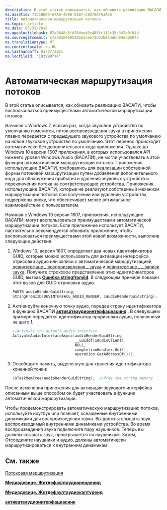 ```yaml
---
description: В этой статье описывается, как обновить реализацию ВАСАПИ, чтобы воспользоваться преимуществами автоматической маршрутизации потоков.
ms.assetid: 718CBEB9-A7A0-4898-81B7-CBD76AFA3A06
title: Автоматическая маршрутизация потоков
ms.topic: article
ms.date: 05/31/2018
ms.openlocfilehash: 87a9848c5fd764ee49e485fc112c35c347a0f84d
ms.sourcegitcommit: c7add10d695482e1ceb72d62b8a4ebd84ea050f7
ms.translationtype: MT
ms.contentlocale: ru-RU
ms.lasthandoff: 01/07/2021
ms.locfileid: "103990774"
---
```

# <a name="automatic-stream-routing"></a>Автоматическая маршрутизация потоков

В этой статье описывается, как обновить реализацию ВАСАПИ, чтобы воспользоваться преимуществами автоматической маршрутизации потоков.

Начиная с Windows 7, всякий раз, когда звуковое устройство по умолчанию изменится, поток воспроизведения звука в приложении плавно передается с предыдущего звукового устройства по умолчанию на новое звуковое устройство по умолчанию. Этот перенос происходит автоматически без дополнительного кода приложения. Однако до Windows 10 версии 1607 приложения, в которых использовался API нижнего уровня Windows Audio (ВАСАПИ), не могли участвовать в этой функции автоматической маршрутизации потоков. Приложения, использующие ВАСАПИ, требовались для реализации собственной формы потоковой маршрутизации путем добавления дополнительного кода для обнаружения прибытия и удаления звуковых устройств и переключения потока на соответствующие устройства. Приложения, использующие ВАСАПИ, которые не реализуют собственный механизм маршрутизации потоков при получении или удалении устройства, подвержены риску, что обеспечивает менее оптимальное взаимодействие с пользователем.

Начиная с Windows 10 версии 1607, приложения, использующие ВАСАПИ, могут воспользоваться преимуществами автоматической маршрутизации потоков. Если приложение использует ВАСАПИ, настоятельно рекомендуется обновить приложение, чтобы воспользоваться преимуществами этой новой возможности, выполнив следующие действия.

1.  Windows 10, версия 1607, определяет два новых идентификатора GUID, которые можно использовать для активации интерфейса отрисовки аудио или записи с автоматической маршрутизацией, [девинтерфаце \_ воспроизведения \_ звука](/windows/desktop/CoreAudio/devinterface-xxx-guids) и [девинтерфаце \_ \_ записи звука](/windows/desktop/CoreAudio/devinterface-xxx-guids). Получите строковое представление этих идентификаторов GUID, вызвав [**Ошибка stringfromiid**](/windows/desktop/api/combaseapi/nf-combaseapi-stringfromiid). В следующем примере показан этот вызов для GUID отрисовки аудио.

    ```C++
    PWSTR audioRenderGuidString;
    StringFromIID(DEVINTERFACE_AUDIO_RENDER, &audioRenderGuidString);
    ```

    

2.  Активируйте конечную точку аудио, передав строку идентификатора в функцию ВАСАПИ [**активатеаудиоинтерфацеасинк**](/windows/desktop/api/mmdeviceapi/nf-mmdeviceapi-activateaudiointerfaceasync) . В следующем примере передается идентификатор прорисовки аудио, полученный на шаге 1.

    ```C++
    //Activate the default audio interface
    ActivateAudioInterfaceAsync(audioRenderGuidString
                                __uuidof(IAudioClient),
                                NULL,
                                completionHandler.Get(),
                                operation.GetAddressOf()));
    ```

    

3.  Освободите память, выделенную для хранения идентификатора конечной точки:

    ```C++
    CoTaskMemFree(audioRenderGuidString);  //free the string memory
    ```

    

После изменения приложения для активации звукового интерфейса описанным выше способом он будет участвовать в функции автоматической маршрутизации.

Чтобы продемонстрировать автоматическую маршрутизацию потоков, используйте ноутбук или планшет, оснащенные внутренними динамиками для воспроизведения звука. Вы должны слышать звук, воспроизводимый внутренними динамиками устройства. Во время воспроизведения звука подключите пару наушников. Теперь вы должны слышать звук, проигрывается по наушникам. Затем, Отсоедините наушники и аудио, должны автоматически маршрутизироваться к внутренним динамикам.

## <a name="related-topics"></a>См. также

<dl> <dt>

[Потоковая маршрутизация](stream-routing.md)
</dt> <dt>

[**Медиадевице. Жетдефаултаудиорендерид**](/uwp/api/windows.media.devices.mediadevice.getdefaultaudiorenderid)
</dt> <dt>

[**Медиадевице. Жетдефаултаудиокаптуреид**](/uwp/api/windows.media.devices.mediadevice.getdefaultaudiocaptureid)
</dt> <dt>

[**активатеаудиоинтерфацеасинк**](/windows/desktop/api/mmdeviceapi/nf-mmdeviceapi-activateaudiointerfaceasync)
</dt> </dl>

 

 
